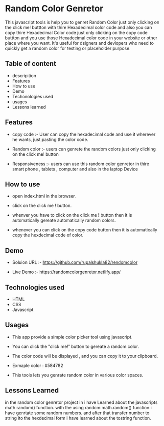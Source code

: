 
# Random Color Genretor 

This javascript tools is help you to genret Random Color just only clicking on the click me! buttton with thire Hexadecimal color code and also you can copy thire Hexadecimal Color code just only clicking on the copy code buttton and you use those Hexadecimal color code in your website or other place where you want. 
It's useful for dsigners and devlopers who need to quickly get a random color for testing or placeholder purpose.

## Table of content 

- descripition 
- Features 
- How to use 
- Demo
- Techonologies used 
- usages 
- Lessons learned 
## Features

- copy code :- User can copy the hexadecimal code and use it wherever he wants, just pasting the color code.

- Random color :- users can genrete the random colors just only clicking on the click me! button 

- Responsiveness :- users can use this random color genretor in thire smart phone , tablets , computer and also in the laptop Device 


## How to use 

- open index.html in the browser.

- click on the click me ! button.

- whenver you have to click on the click me ! button then it is automatically gereate automatically random colors.

- whenever you can click on the copy code button then it is automatically copy the hexdecimal code of color. 

## Demo

- Soluion URL :- https://github.com/rupalshukla82/rendomcolor

- Live Demo :- https://randomcolorgenretor.netlify.app/

## Technologies used 

- HTML
- CSS
- Javascript 

## Usages 

- This app provide a simple color picker tool using javascript.

- You can click the "click me!" button to gereate a random color.

- The color code will be displayed , and you can copy it to your clipboard.

- Exmaple color : #584782

- This tools lets you genrate random color in various color spaces.






## Lessons Learned

in the random color genretor project in i have Learned about the javascripts math.random() function. with the using random math.random() function i have genrtate some random numbers. and after that transfer number to string ito the hexdecimal form i have learned about the tostring function.

